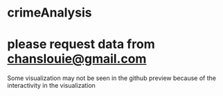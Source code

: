 # crimeAnalysis
# please request data from chanslouie@gmail.com
Some visualization may not be seen in the github preview because of the interactivity in the visualization
